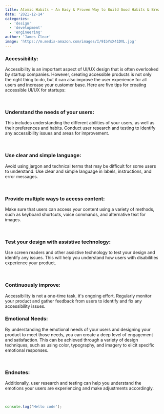 ```yaml
---
title: Atomic Habits – An Easy & Proven Way to Build Good Habits & Break Bad Ones
date: '2021-12-14'
categories:
  - 'design'
  - 'development'
  - 'engineering'
author: 'James Clear'
image: 'https://m.media-amazon.com/images/I/91bYsX41DVL.jpg'
---
```


<script>
import CodeHeader from '$lib/components/codeheader/CodeHeader.svelte';
</script>

### Accessibility:

Accessibility is an important aspect of UI/UX design that is often overlooked by startup companies. However, creating accessible products is not only the right thing to do, but it can also improve the user experience for all users and increase your customer base. Here are five tips for creating accessible UI/UX for startups:

<br/>

### Understand the needs of your users:

This includes understanding the different abilities of your users, as well as their preferences and habits. Conduct user research and testing to identify any accessibility issues and areas for improvement.

<br/>

### Use clear and simple language:

Avoid using jargon and technical terms that may be difficult for some users to understand. Use clear and simple language in labels, instructions, and error messages.

<br/>

### Provide multiple ways to access content:

Make sure that users can access your content using a variety of methods, such as keyboard shortcuts, voice commands, and alternative text for images.

<br/>

### Test your design with assistive technology:

Use screen readers and other assistive technology to test your design and identify any issues. This will help you understand how users with disabilities experience your product.

<br/>

### Continuously improve:

Accessibility is not a one-time task, it's ongoing effort. Regularly monitor your product and gather feedback from users to identify and fix any accessibility issues.

### Emotional Needs:

By understanding the emotional needs of your users and designing your product to meet those needs, you can create a deep level of engagement and satisfaction. This can be achieved through a variety of design techniques, such as using color, typography, and imagery to elicit specific emotional responses.

<br/>

### Endnotes:

Additionally, user research and testing can help you understand the emotions your users are experiencing and make adjustments accordingly.

<br/>

<CodeHeader title=" 🖥️ Terminal – src/lib/posts"/>

```ts
console.log('Hello code');
```
